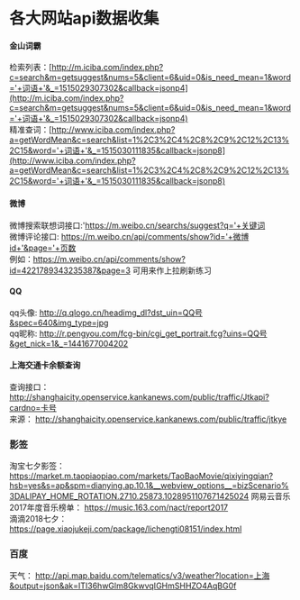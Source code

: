 # 各大网站api数据收集 
 

#### 金山词霸  
检索列表：[http://m.iciba.com/index.php?c=search&m=getsuggest&nums=5&client=6&uid=0&is_need_mean=1&word='+词语+'&_=1515029307302&callback=jsonp4](http://m.iciba.com/index.php?c=search&m=getsuggest&nums=5&client=6&uid=0&is_need_mean=1&word='+词语+'&_=1515029307302&callback=jsonp4)  
精准查词：[http://www.iciba.com/index.php?a=getWordMean&c=search&list=1%2C3%2C4%2C8%2C9%2C12%2C13%2C15&word='+词语+'&_=1515030111835&callback=jsonp8](http://www.iciba.com/index.php?a=getWordMean&c=search&list=1%2C3%2C4%2C8%2C9%2C12%2C13%2C15&word='+词语+'&_=1515030111835&callback=jsonp8)
#### 微博 
微博搜索联想词接口:'https://m.weibo.cn/searchs/suggest?q='+关键词  
微博评论接口: https://m.weibo.cn/api/comments/show?id='+微博id+'&page='+页数  
例如：https://m.weibo.cn/api/comments/show?id=4221789343235387&page=3  可用来作上拉刷新练习
#### QQ
qq头像: http://q.qlogo.cn/headimg_dl?dst_uin=QQ号&spec=640&img_type=jpg  
qq昵称: http://r.pengyou.com/fcg-bin/cgi_get_portrait.fcg?uins=QQ号&get_nick=1&_=1441677004202

#### 上海交通卡余额查询
查询接口： http://shanghaicity.openservice.kankanews.com/public/traffic/Jtkapi?cardno=卡号  
来源： http://shanghaicity.openservice.kankanews.com/public/traffic/jtkye


### 影签  
淘宝七夕影签： https://market.m.taopiaopiao.com/markets/TaoBaoMovie/qixiyingqian?hsb=yes&s=ap&spm=dianying.ap.10.1&__webview_options__=bizScenario%3DALIPAY_HOME_ROTATION.2710.25873.1028951107671425024 
网易云音乐2017年度音乐榜单： https://music.163.com/nact/report2017  
滴滴2018七夕： https://page.xiaojukeji.com/package/lichengti08151/index.html


### 百度  
天气： http://api.map.baidu.com/telematics/v3/weather?location=上海&output=json&ak=ITI36hwGlm8GkwvqIGHmSHHZO4AqBG0f

